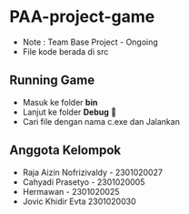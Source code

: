# PAA-project-game

* Note : Team Base Project - Ongoing
* File kode berada di src

## Running Game
* Masuk ke folder **bin**  
* Lanjut ke folder **Debug** 🚀
* Cari file dengan nama c.exe dan Jalankan 

## Anggota Kelompok 
* Raja Aizin Nofrizivaldy -  2301020027
* Cahyadi Prasetyo - 2301020005
* Hermawan - 2301020025
* Jovic Khidir Evta 2301020030

